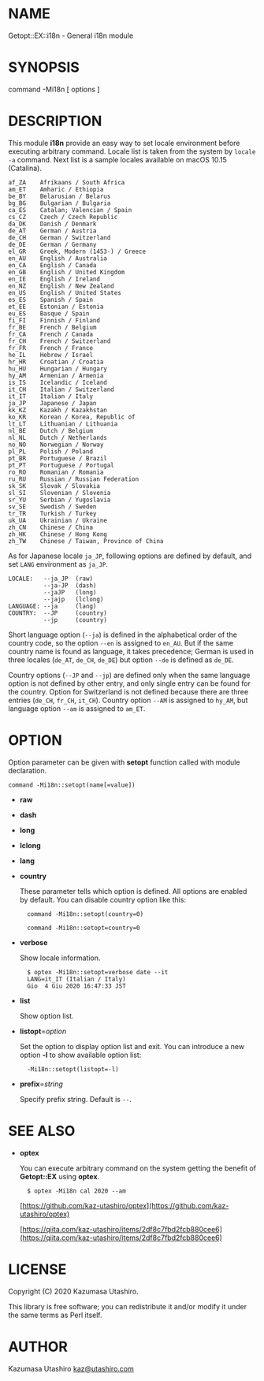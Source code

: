 # NAME

Getopt::EX::i18n - General i18n module

# SYNOPSIS

command -Mi18n \[ options \]

# DESCRIPTION

This module **i18n** provide an easy way to set locale environment
before executing arbitrary command.  Locale list is taken from the
system by `locale -a` command.  Next list is a sample locales
available on macOS 10.15 (Catalina).

    af_ZA    Afrikaans / South Africa
    am_ET    Amharic / Ethiopia
    be_BY    Belarusian / Belarus
    bg_BG    Bulgarian / Bulgaria
    ca_ES    Catalan; Valencian / Spain
    cs_CZ    Czech / Czech Republic
    da_DK    Danish / Denmark
    de_AT    German / Austria
    de_CH    German / Switzerland
    de_DE    German / Germany
    el_GR    Greek, Modern (1453-) / Greece
    en_AU    English / Australia
    en_CA    English / Canada
    en_GB    English / United Kingdom
    en_IE    English / Ireland
    en_NZ    English / New Zealand
    en_US    English / United States
    es_ES    Spanish / Spain
    et_EE    Estonian / Estonia
    eu_ES    Basque / Spain
    fi_FI    Finnish / Finland
    fr_BE    French / Belgium
    fr_CA    French / Canada
    fr_CH    French / Switzerland
    fr_FR    French / France
    he_IL    Hebrew / Israel
    hr_HR    Croatian / Croatia
    hu_HU    Hungarian / Hungary
    hy_AM    Armenian / Armenia
    is_IS    Icelandic / Iceland
    it_CH    Italian / Switzerland
    it_IT    Italian / Italy
    ja_JP    Japanese / Japan
    kk_KZ    Kazakh / Kazakhstan
    ko_KR    Korean / Korea, Republic of
    lt_LT    Lithuanian / Lithuania
    nl_BE    Dutch / Belgium
    nl_NL    Dutch / Netherlands
    no_NO    Norwegian / Norway
    pl_PL    Polish / Poland
    pt_BR    Portuguese / Brazil
    pt_PT    Portuguese / Portugal
    ro_RO    Romanian / Romania
    ru_RU    Russian / Russian Federation
    sk_SK    Slovak / Slovakia
    sl_SI    Slovenian / Slovenia
    sr_YU    Serbian / Yugoslavia
    sv_SE    Swedish / Sweden
    tr_TR    Turkish / Turkey
    uk_UA    Ukrainian / Ukraine
    zh_CN    Chinese / China
    zh_HK    Chinese / Hong Kong
    zh_TW    Chinese / Taiwan, Province of China

As for Japanese locale `ja_JP`, following options are defined by
default, and set `LANG` environment as `ja_JP`.

    LOCALE:   --ja_JP  (raw)
              --ja-JP  (dash)
              --jaJP   (long)
              --jajp   (lclong)
    LANGUAGE: --ja     (lang)
    COUNTRY:  --JP     (country)
              --jp     (country)

Short language option (`--ja`) is defined in the alphabetical order
of the country code, so the option `--en` is assigned to `en_AU`.
But if the same country name is found as language, it takes
precedence; German is used in three locales (`de_AT`, `de_CH`,
`de_DE`) but option `--de` is defined as `de_DE`.

Country options (`--JP` and `--jp`) are defined only when the same
language option is not defined by other entry, and only single entry
can be found for the country.  Option for Switzerland is not defined
because there are three entries (`de_CH`, `fr_CH`, `it_CH`).
Country option `--AM` is assigned to `hy_AM`, but language option
`--am` is assigned to `am_ET`.

# OPTION

Option parameter can be given with **setopt** function called with
module declaration.

    command -Mi18n::setopt(name[=value])

- **raw**
- **dash**
- **long**
- **lclong**
- **lang**
- **country**

    These parameter tells which option is defined.  All options are
    enabled by default.  You can disable country option like this:

        command -Mi18n::setopt(country=0)

        command -Mi18n::setopt=country=0

- **verbose**

    Show locale information.

        $ optex -Mi18n::setopt=verbose date --it
        LANG=it_IT (Italian / Italy)
        Gio  4 Giu 2020 16:47:33 JST

- **list**

    Show option list.

- **listopt**=_option_

    Set the option to display option list and exit.  You can introduce a
    new option **-l** to show available option list:

        -Mi18n::setopt(listopt=-l)

- **prefix**=_string_

    Specify prefix string.  Default is `--`.

# SEE ALSO

- **optex**

    You can execute arbitrary command on the system getting the benefit of
    **Getopt::EX** using **optex**.

        $ optex -Mi18n cal 2020 --am

    [https://github.com/kaz-utashiro/optex](https://github.com/kaz-utashiro/optex)

    [https://qiita.com/kaz-utashiro/items/2df8c7fbd2fcb880cee6](https://qiita.com/kaz-utashiro/items/2df8c7fbd2fcb880cee6)

# LICENSE

Copyright (C) 2020 Kazumasa Utashiro.

This library is free software; you can redistribute it and/or modify
it under the same terms as Perl itself.

# AUTHOR

Kazumasa Utashiro <kaz@utashiro.com>

